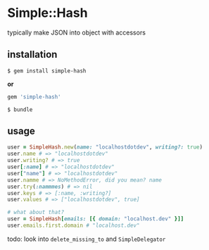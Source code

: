 # Simple::Hash

typically make JSON into object with accessors

## installation

    $ gem install simple-hash

**or**

```ruby
gem 'simple-hash'
```

    $ bundle

## usage

```ruby
user = SimpleHash.new(name: "localhostdotdev", writing?: true)
user.name # => "localhostdotdev"
user.writing? # => true
user[:name] # => "localhostdotdev"
user["name"] # => "localhostdotdev"
user.namme # => NoMethodError, did you mean? name
user.try(:nammmes) # => nil
user.keys # => [:name, :writing?]
user.values # => ["localhostdotdev", true]

# what about that?
user = SimpleHash[emails: [{ domain: "localhost.dev" }]]
user.emails.first.domain # "localhost.dev"
```

todo: look into `delete_missing_to` and `SimpleDelegator`
